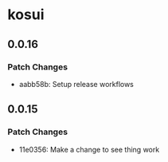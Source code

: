 # kosui

## 0.0.16

### Patch Changes

- aabb58b: Setup release workflows

## 0.0.15

### Patch Changes

- 11e0356: Make a change to see thing work
